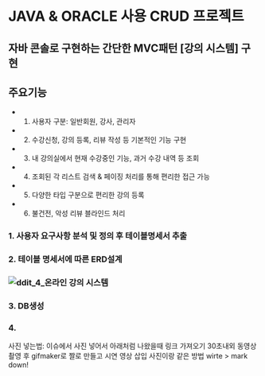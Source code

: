 # JAVA & ORACLE 사용 CRUD 프로젝트

## 자바 콘솔로 구현하는 간단한 MVC패턴 [강의 시스템] 구현

## 주요기능
- 1. 사용자 구분: 일반회원, 강사, 관리자
- 2. 수강신청, 강의 등록, 리뷰 작성 등 기본적인 기능 구현
- 3. 내 강의실에서 현재 수강중인 기능, 과거 수강 내역 등 조회
- 4. 조회된 각 리스트 검색 & 페이징 처리를 통해 편리한 접근 가능
- 5. 다양한 타입 구분으로 편리한 강의 등록
- 6. 불건전, 악성 리뷰 블라인드 처리

### 1. 사용자 요구사항 분석 및 정의 후 테이블명세서 추출
### 2. 테이블 명세서에 따른 ERD설계
### ![ddit_4_온라인 강의 시스템](https://github.com/pshhyeon/ddit_basic_project/assets/130214802/b803df43-ce17-406d-98b4-5d96ff14be9b)

### 3. DB생성
### 4. 

사진 넣는법: 이슈에서 사진 넣어서 아래처럼 나왔을때 링크 가져오기
30초내외 동영상 촬영 후 gifmaker로 짤로 만들고 시연 영상 삽입 사진이랑 같은 방법
wirte > mark down!
